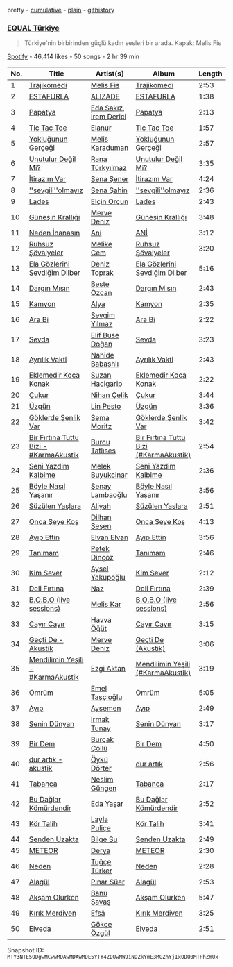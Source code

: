 pretty - [cumulative](/playlists/cumulative/37i9dQZF1DX3aD9A9aINSs.md) - [plain](/playlists/plain/37i9dQZF1DX3aD9A9aINSs) - [githistory](https://github.githistory.xyz/mackorone/spotify-playlist-archive/blob/main/playlists/plain/37i9dQZF1DX3aD9A9aINSs)

### [EQUAL Türkiye](https://open.spotify.com/playlist/37i9dQZF1DX3aD9A9aINSs)

> Türkiye'nin birbirinden güçlü kadın sesleri bir arada\. Kapak: Melis Fis

[Spotify](https://open.spotify.com/user/spotify) - 46,414 likes - 50 songs - 2 hr 39 min

| No. | Title | Artist(s) | Album | Length |
|---|---|---|---|---|
| 1 | [Trajikomedi](https://open.spotify.com/track/5KvQtUK14fbyFmZjeaBc1g) | [Melis Fis](https://open.spotify.com/artist/59P035Jvn8eSY86obDOHZ8) | [Trajikomedi](https://open.spotify.com/album/1fOUfo9SzGYY2PIi1Ndzr6) | 2:53 |
| 2 | [ESTAFURLA](https://open.spotify.com/track/67FQS0mvwg4j5LgdlTwJuc) | [ALIZADE](https://open.spotify.com/artist/1EPZusBDP8yewhsaKtwktz) | [ESTAFURLA](https://open.spotify.com/album/3iyn3IpyDYMy3myhSUWxXz) | 1:38 |
| 3 | [Papatya](https://open.spotify.com/track/47U5AMz7woJyKLHxS0O2ls) | [Eda Sakız](https://open.spotify.com/artist/43kof4zqki1s51xx3bX8wB), [İrem Derici](https://open.spotify.com/artist/5h2jTdwf4p0dM34aBykPzZ) | [Papatya](https://open.spotify.com/album/1xN56GvfzfZVJOTJzuUp18) | 2:13 |
| 4 | [Tic Tac Toe](https://open.spotify.com/track/7LtQ8WHtG0gfXmzoFF7u8H) | [Elanur](https://open.spotify.com/artist/33FCgXF01vOfBtjoul6ne1) | [Tic Tac Toe](https://open.spotify.com/album/76V2MTtNV4nPbvwnDnsWWc) | 1:57 |
| 5 | [Yokluğunun Gerçeği](https://open.spotify.com/track/1JChkr6F2KvGzddhWNIR4Y) | [Melis Karaduman](https://open.spotify.com/artist/0aM5REcXSL40rNGsyCSxNG) | [Yokluğunun Gerçeği](https://open.spotify.com/album/4LzORgKHZ3u3NS0jYZYxOS) | 2:57 |
| 6 | [Unutulur Değil Mi?](https://open.spotify.com/track/5tGp0BntYrg5aVBkUiGqhQ) | [Rana Türkyılmaz](https://open.spotify.com/artist/71B1UV4HrPQk6TdNHM3h9h) | [Unutulur Değil Mi?](https://open.spotify.com/album/16VaDufn3R9KOxKm0xFuRp) | 3:35 |
| 7 | [İtirazım Var](https://open.spotify.com/track/4kyTxHKWE9I2SWmlziSXFL) | [Sena Şener](https://open.spotify.com/artist/7CW2eGwAuElNq09rVtZYsM) | [İtirazım Var](https://open.spotify.com/album/7bLfW8C65RnaCTNshSAoc2) | 4:24 |
| 8 | [''sevgili''olmayız](https://open.spotify.com/track/5gv8GyPNssjxd27k3V5RK1) | [Sena Şahin](https://open.spotify.com/artist/40VwjQ6yxDV90bjbDU124W) | [''sevgili''olmayız](https://open.spotify.com/album/1nZ6F0wEQWQjtOCGX4bV2L) | 2:36 |
| 9 | [Lades](https://open.spotify.com/track/146ZJWeUOwLdDYPGouW1vy) | [Elçin Orçun](https://open.spotify.com/artist/1e6JMnBTnlsmLfUIshPefJ) | [Lades](https://open.spotify.com/album/64RBO6WoLR3u0Vof4yZLTq) | 2:43 |
| 10 | [Güneşin Krallığı](https://open.spotify.com/track/1guiuP9LqaodDBLC5K7Y8Z) | [Merve Deniz](https://open.spotify.com/artist/0bL7vu8m0DXhsh3NJFaoAK) | [Güneşin Krallığı](https://open.spotify.com/album/1unYdZs58eysCceJKKXM4G) | 3:48 |
| 11 | [Neden İnanasın](https://open.spotify.com/track/7JSl9VxIl9M6Jq8NFrhGUC) | [Ani](https://open.spotify.com/artist/1w7GXnVAbouWJoSGQ1gSJz) | [ANİ](https://open.spotify.com/album/5bELaeJr7w7NMEhF0HBq7e) | 3:12 |
| 12 | [Ruhsuz Şövalyeler](https://open.spotify.com/track/5WovpRu5ysYQepZAsIq1iJ) | [Melike Cem](https://open.spotify.com/artist/4KWDW1O48FFRbtgsjgBSVr) | [Ruhsuz Şövalyeler](https://open.spotify.com/album/7tbTtbTnbmzVeyXmYENmux) | 3:20 |
| 13 | [Ela Gözlerini Sevdiğim Dilber](https://open.spotify.com/track/1bzcB5hJy2zbk1aJgifdde) | [Deniz Toprak](https://open.spotify.com/artist/1qUlrOW3z1Vv771xYHrbDm) | [Ela Gözlerini Sevdiğim Dilber](https://open.spotify.com/album/5PO7n7Hfgt2x71NmlsZqhU) | 5:16 |
| 14 | [Dargın Mısın](https://open.spotify.com/track/7H50YhXjELyEtaW447KGpb) | [Beste Özcan](https://open.spotify.com/artist/1rtpb0G8p5iwUXRywzRjbp) | [Dargın Mısın](https://open.spotify.com/album/06GKHZHi38d7tVuuyGoIRF) | 2:43 |
| 15 | [Kamyon](https://open.spotify.com/track/2YZRWcyz7T79MbBlzOCHDn) | [Alya](https://open.spotify.com/artist/44KujdHA0ZaOgGzyaAdXmu) | [Kamyon](https://open.spotify.com/album/3ljRCgYDQa9h0zGbS0s96F) | 2:35 |
| 16 | [Ara Bi](https://open.spotify.com/track/3PUOmLHVkydZttKj7m0dOX) | [Sevgim Yılmaz](https://open.spotify.com/artist/1oh1jFXcJYVg7g1E2Yb3PO) | [Ara Bi](https://open.spotify.com/album/0xfhnJZjJdQVwqSe5ZyTvv) | 2:22 |
| 17 | [Sevda](https://open.spotify.com/track/5jTY0bHAEcCDrU90sNz8AX) | [Elif Buse Doğan](https://open.spotify.com/artist/56hgP8k96P8s7hQyMvXCHS) | [Sevda](https://open.spotify.com/album/5HMg3wldkDnQ9NOPJ4wR5d) | 3:23 |
| 18 | [Ayrılık Vakti](https://open.spotify.com/track/0IqvTDBYYI3BnoDJesBIAC) | [Nahide Babashlı](https://open.spotify.com/artist/1mvxj5GtTiRhQ3G3qeVCJj) | [Ayrılık Vakti](https://open.spotify.com/album/048nYURMaXBS0zfQ6bkqmb) | 2:43 |
| 19 | [Eklemedir Koca Konak](https://open.spotify.com/track/7hV6xvDu56cFrhoetb5G8C) | [Suzan Hacigarip](https://open.spotify.com/artist/70sxCmeoRmcpTdH4atqPDV) | [Eklemedir Koca Konak](https://open.spotify.com/album/5cZ04buMsY6k7FZFEkrVta) | 2:22 |
| 20 | [Çukur](https://open.spotify.com/track/3rCS5CHbl7mlCgXMJhggTn) | [Nihan Çelik](https://open.spotify.com/artist/2sJhBSO8uHc9oGynn8BkyW) | [Çukur](https://open.spotify.com/album/4IMFKF06bg7mwgzmlJDyWa) | 3:44 |
| 21 | [Üzgün](https://open.spotify.com/track/2LOf0Z0DXw5ShICCGCTZls) | [Lin Pesto](https://open.spotify.com/artist/37xM7I9e6MS4pyOWpzUqYo) | [Üzgün](https://open.spotify.com/album/61SImW07mPfPGBQn1IsIjK) | 3:36 |
| 22 | [Göklerde Şenlik Var](https://open.spotify.com/track/5hoEkCTinhRGL92f1Ml0cj) | [Sema Moritz](https://open.spotify.com/artist/0kU5u4DbKG5hR5AEHsMKcK) | [Göklerde Şenlik Var](https://open.spotify.com/album/0vwQ54H0GjDDvHTqo4e69s) | 3:42 |
| 23 | [Bir Fırtına Tuttu Bizi \- \#KarmaAkustik](https://open.spotify.com/track/6NlYknUqMAntOCW710Acrp) | [Burcu Tatlıses](https://open.spotify.com/artist/5zSwFVgHcKDAYoVgoOCN07) | [Bir Fırtına Tuttu Bizi \(\#KarmaAkustik\)](https://open.spotify.com/album/3qqUrpQwf9ga08ee92J1g5) | 2:54 |
| 24 | [Seni Yazdim Kalbime](https://open.spotify.com/track/36CVWk61yphs52AkVxmAIm) | [Melek Buyukcinar](https://open.spotify.com/artist/78KjGfcStjYc9g7wns6Rka) | [Seni Yazdim Kalbime](https://open.spotify.com/album/7xuqCxi6d4sduUKZ5sUWx7) | 2:36 |
| 25 | [Böyle Nasıl Yaşanır](https://open.spotify.com/track/1cGHhGciQ4AgNYP27E3dj9) | [Şenay Lambaoğlu](https://open.spotify.com/artist/3TBKeKodYFrl3UaYKTcapT) | [Böyle Nasıl Yaşanır](https://open.spotify.com/album/1kTnWLu6qvJd6ntVPazpAK) | 3:56 |
| 26 | [Süzülen Yaşlara](https://open.spotify.com/track/1RwB17NS8GGOoOZM5vSBH8) | [Aliyah](https://open.spotify.com/artist/2kkeivLGN3OVvEsbAwY6J0) | [Süzülen Yaşlara](https://open.spotify.com/album/2sdcNMlmWGg047swJ9o4wL) | 2:51 |
| 27 | [Onca Şeye Koş](https://open.spotify.com/track/0DQgXG8AevERU7tFlYqhKh) | [Dilhan Şeşen](https://open.spotify.com/artist/3Xq8A0LnlgWAIFOaRM6LE1) | [Onca Şeye Koş](https://open.spotify.com/album/4aZ5srFe0KBszExWJH81Pv) | 4:13 |
| 28 | [Ayıp Ettin](https://open.spotify.com/track/5gh4qxTsz5fPRPDwkoQv12) | [Elvan Elvan](https://open.spotify.com/artist/0t2P5mPqFnG1RxqK6s93zW) | [Ayıp Ettin](https://open.spotify.com/album/7BiCiybXbM9VMgiIlsNHlx) | 3:56 |
| 29 | [Tanımam](https://open.spotify.com/track/50VihOJg07rKFHFjmxjPH4) | [Petek Dinçöz](https://open.spotify.com/artist/3v23sHokmHxpTMLEzCWwYn) | [Tanımam](https://open.spotify.com/album/0uKTYg2sj8tkcOhkWg93WW) | 2:46 |
| 30 | [Kim Sever](https://open.spotify.com/track/1SoTKkSyoBtbCQJ0Fpf2az) | [Aysel Yakupoğlu](https://open.spotify.com/artist/2ZXIEujgkSOHFk47ra8Z1m) | [Kim Sever](https://open.spotify.com/album/7eoz55n3wf1UtB3gK8yY8M) | 2:12 |
| 31 | [Deli Fırtına](https://open.spotify.com/track/0L1bWhtfZCY5gWAlT9Plnz) | [Naz](https://open.spotify.com/artist/64iFKhLP2ou8VZAxiawTcw) | [Deli Fırtına](https://open.spotify.com/album/1UrF1N0Z39rMKqLk6TgE9L) | 2:39 |
| 32 | [B.O.B.O \(live sessions\)](https://open.spotify.com/track/1yDbpmJ8bek3N0IsejNazL) | [Melis Kar](https://open.spotify.com/artist/4hdeFgoe7zQEJWXVIAm2yj) | [B.O.B.O \(live sessions\)](https://open.spotify.com/album/3qRZE1MX62lqNrLdhFtOmu) | 2:56 |
| 33 | [Cayır Cayır](https://open.spotify.com/track/0Nn8wPe2WOlYwSGQJ6S8bP) | [Havva Öğüt](https://open.spotify.com/artist/3NqPB7QZzHiuI03nZn43Ds) | [Cayır Cayır](https://open.spotify.com/album/3KAMZVz3wjhULsnEnxaiOL) | 3:15 |
| 34 | [Geçti De \- Akustik](https://open.spotify.com/track/7HetnHUt4F1W2oP7RH8vYO) | [Merve Deniz](https://open.spotify.com/artist/0bL7vu8m0DXhsh3NJFaoAK) | [Geçti De \(Akustik\)](https://open.spotify.com/album/3DXfAVSkyfGoJKVskTRJrr) | 3:06 |
| 35 | [Mendilimin Yeşili \- \#KarmaAkustik](https://open.spotify.com/track/4LjanYMI6r5Y8kceTmryjU) | [Ezgi Aktan](https://open.spotify.com/artist/3YWG3RyJkflr9w9LZqK0j8) | [Mendilimin Yeşili \(\#KarmaAkustik\)](https://open.spotify.com/album/2DYdTIB6DNlc4j19eLUXRB) | 3:19 |
| 36 | [Ömrüm](https://open.spotify.com/track/6INX8rXpE5CDHL1t4GlJZR) | [Emel Taşçıoğlu](https://open.spotify.com/artist/2vVuUl99SzbMhufpZb1lPU) | [Ömrüm](https://open.spotify.com/album/3tMVFc47qZnznlJlBwHuDm) | 5:05 |
| 37 | [Ayıp](https://open.spotify.com/track/6k0AbVO6NcY6z8beWT6Xuc) | [Aysemen](https://open.spotify.com/artist/5yWs6I0NML8oUMCdIiKh8s) | [Ayıp](https://open.spotify.com/album/3dIQlngvWJUtUvzwLTEblq) | 2:49 |
| 38 | [Senin Dünyan](https://open.spotify.com/track/0FMEQOGfHm3WGeNTRsWLld) | [Irmak Tunay](https://open.spotify.com/artist/2oDhRySMxapf0wJzysleq3) | [Senin Dünyan](https://open.spotify.com/album/03sRxxq0zrybIdz0XpX2Xv) | 3:17 |
| 39 | [Bir Dem](https://open.spotify.com/track/4WEqiuVPFM4tlixPJTWBOs) | [Burçak Çöllü](https://open.spotify.com/artist/0wJura9f1ols7EtBFQIaw7) | [Bir Dem](https://open.spotify.com/album/6zUEGcOrvq4jrxNuZYOnad) | 4:50 |
| 40 | [dur artık \- akustik](https://open.spotify.com/track/5BY4GuXeTzpS0og2ACqRfo) | [Öykü Dörter](https://open.spotify.com/artist/610R56u4V2V2kVtyLenbFA) | [dur artık](https://open.spotify.com/album/10GF7m0GV1Y14popjHbyFZ) | 2:56 |
| 41 | [Tabanca](https://open.spotify.com/track/33AoPVJmHFHAl1aHrNkVq4) | [Neslim Güngen](https://open.spotify.com/artist/0i0I5knspdhs2LXDdIHCyY) | [Tabanca](https://open.spotify.com/album/716nztP8IaCT6BATlZuMtE) | 2:17 |
| 42 | [Bu Dağlar Kömürdendir](https://open.spotify.com/track/4KVwNlW4453hXIdfoJ1I78) | [Eda Yaşar](https://open.spotify.com/artist/6d8boaFnTT7ixlEdV3Aozs) | [Bu Dağlar Kömürdendir](https://open.spotify.com/album/0MCUl2qfx4LJJ6bfp71Del) | 2:52 |
| 43 | [Kör Talih](https://open.spotify.com/track/63YZ50RJvrbRW9DC1hgcCX) | [Layla Puliçe](https://open.spotify.com/artist/7c4gILi1Wg9B1PpE3h4PbL) | [Kör Talih](https://open.spotify.com/album/0G2Ze9N5VYSPahcWuIwEFz) | 3:41 |
| 44 | [Senden Uzakta](https://open.spotify.com/track/6tFUV5pd7PGJHUWoBZkzUx) | [Bilge Su](https://open.spotify.com/artist/7omNgxR3HnKtIGQHiEW8eY) | [Senden Uzakta](https://open.spotify.com/album/4gGjQ9eWp0JAbDWNJNpW8e) | 2:49 |
| 45 | [METEOR](https://open.spotify.com/track/2LJAA4pCzX9rObFadLgNCD) | [Derya](https://open.spotify.com/artist/5it9qIu8CTdgxoQFVy3bZW) | [METEOR](https://open.spotify.com/album/2cIneBUzj74GBrOiIy7aZa) | 2:30 |
| 46 | [Neden](https://open.spotify.com/track/6fJvg1n95FCu6vRB2xP1dH) | [Tuğçe Türker](https://open.spotify.com/artist/6Z8HhuPI82uubrWMs7BymI) | [Neden](https://open.spotify.com/album/3Oirxdyhh5XqN5FNtToPIz) | 2:28 |
| 47 | [Alagül](https://open.spotify.com/track/0lT1I6UW1Q2jaHdZfhOEBj) | [Pınar Süer](https://open.spotify.com/artist/0IfUkADV3FdxlKfbH8BELX) | [Alagül](https://open.spotify.com/album/4x7Rin42PqqFydnYDZGqLK) | 2:53 |
| 48 | [Akşam Olurken](https://open.spotify.com/track/6KVpC1duGR1JvcykQhZa4W) | [Banu Savaş](https://open.spotify.com/artist/1Xq37obahBVJDgitdAAGbE) | [Akşam Olurken](https://open.spotify.com/album/1ACkel0M1g5TFAYy0j58g7) | 5:47 |
| 49 | [Kırık Merdiven](https://open.spotify.com/track/3UMkEiZsQHA549vlU7EutD) | [Efsâ](https://open.spotify.com/artist/5jo1BHPnWbejqs7FiDEyp6) | [Kırık Merdiven](https://open.spotify.com/album/2hm8FpmxN0pj5k6Wkkb75x) | 3:25 |
| 50 | [Elveda](https://open.spotify.com/track/6I1T28cMxjcJHlbMqVMX8v) | [Gökçe Özgül](https://open.spotify.com/artist/5zHvcIv8dp2JeSA3oNbJkd) | [Elveda](https://open.spotify.com/album/7H9jbsm1GCdgew8ppu99GD) | 2:51 |

Snapshot ID: `MTY3NTE5ODgwMCwwMDAwMDAwMDE5YTY4ZDUwNWJiNDZkYmE3MGZhYjIxODQ0MTFhZmUx`
